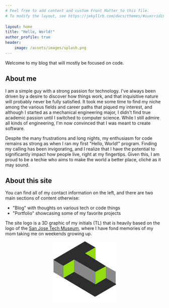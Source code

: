 ```yaml
---
# Feel free to add content and custom Front Matter to this file.
# To modify the layout, see https://jekyllrb.com/docs/themes/#overriding-theme-defaults

layout: home
title: "Hello, World!"
author_profile: true
header:
    image: /assets/images/splash.png
---
```


Welcome to my blog that will mostly be focused on code.

## About me

I am a simple guy with a strong passion for technology. I've always been driven by a
desire to discover how things work, and that inquisitive nature will probably never be fully
satisfied. It took me some time to find my niche among the various fields and career paths that
piqued my interest, and although I started as a mechanical engineering major, I didn't find true
academic passion until I switched to computer science. While I still admire all kinds of
engineering, I'm now convinced that I was meant to create software.

Despite the many frustrations and long nights, my enthusiasm for code remains as strong as when I
ran my first "Hello, World!" program. Finding my calling has been invigorating, and I realize that I
have the potential to significantly impact how people live, right at my fingertips. Given this, I am
proud to be a techie who aims to make the world a better place, cliché as it may sound.

## About this site

You can find all of my contact information on the left, and there are two main sections of content
otherwise:
- "Blog" with thoughts on various tech or code things
- "Portfolio" showcasing some of my favorite projects

The site logo is a 3D graphic of my initials (TL) that is heavily based on the logo of the [San Jose
Tech Museum](https://www.thetech.org/), where I have fond memories of my mom taking me on weekends growing up.

<div style="text-align: center;">
  <img src="/assets/images/ico/large.png" alt="3D graphic of initials TL"
    style="max-width: 200px; height: auto;">
</div>
